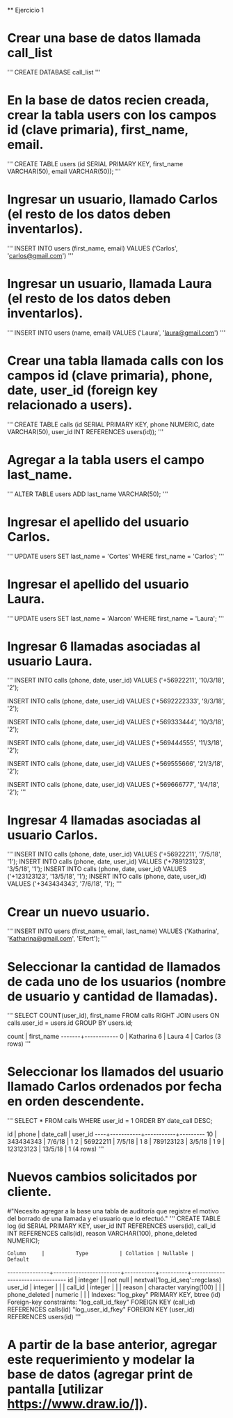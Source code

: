 ** Ejercicio 1

# Crear una base de datos llamada call_list
'''
CREATE DATABASE call_list
'''
# En la base de datos recien creada, crear la tabla users con los campos id (clave primaria), first_name, email.
'''
CREATE TABLE users (id SERIAL PRIMARY KEY, first_name VARCHAR(50), email VARCHAR(50));
'''
# Ingresar un usuario, llamado Carlos (el resto de los datos deben inventarlos).
'''
INSERT INTO users (first_name, email) VALUES ('Carlos', 'carlos@gmail.com')
'''
# Ingresar un usuario, llamada Laura (el resto de los datos deben inventarlos).
'''
INSERT INTO users (name, email) VALUES ('Laura', 'laura@gmail.com')
'''
# Crear una tabla llamada calls con los campos id (clave primaria), phone, date, user_id (foreign key relacionado a users).
'''
CREATE TABLE calls (id SERIAL PRIMARY KEY, phone NUMERIC, date VARCHAR(50), user_id INT REFERENCES users(id));
'''
# Agregar a la tabla users el campo last_name.
'''
ALTER TABLE users ADD last_name VARCHAR(50);
'''
# Ingresar el apellido del usuario Carlos.
'''
UPDATE users SET last_name = 'Cortes' WHERE first_name = 'Carlos';
'''
# Ingresar el apellido del usuario Laura.
'''
UPDATE users SET last_name = 'Alarcon' WHERE first_name = 'Laura';
'''
# Ingresar 6 llamadas asociadas al usuario Laura.
'''
INSERT INTO calls (phone, date, user_id) VALUES ('+56922211', '10/3/18', '2');

INSERT INTO calls (phone, date, user_id) VALUES ('+5692222333', '9/3/18', '2');     

INSERT INTO calls (phone, date, user_id) VALUES ('+569333444', '10/3/18', '2');

INSERT INTO calls (phone, date, user_id) VALUES ('+569444555', '11/3/18', '2');

INSERT INTO calls (phone, date, user_id) VALUES ('+569555666', '21/3/18', '2');

INSERT INTO calls (phone, date, user_id) VALUES ('+569666777', '1/4/18', '2');
'''
# Ingresar 4 llamadas asociadas al usuario Carlos.
'''
INSERT INTO calls (phone, date, user_id) VALUES ('+56922211', '7/5/18', '1');
INSERT INTO calls (phone, date, user_id) VALUES ('+789123123', '3/5/18', '1');
INSERT INTO calls (phone, date, user_id) VALUES ('+123123123', '13/5/18', '1');
INSERT INTO calls (phone, date, user_id) VALUES ('+343434343', '7/6/18', '1');
'''
# Crear un nuevo usuario.
'''
INSERT INTO users (first_name, email, last_name) VALUES ('Katharina', 'Katharina@gmail.com', 'Elfert');
'''
# Seleccionar la cantidad de llamados de cada uno de los usuarios (nombre de usuario y cantidad de llamadas).
'''
SELECT COUNT(user_id), first_name FROM calls RIGHT JOIN users ON calls.user_id = users.id GROUP BY users.id;

 count | first_name 
-------+------------
     0 | Katharina
     6 | Laura
     4 | Carlos
(3 rows)
'''
# Seleccionar los llamados del usuario llamado Carlos ordenados por fecha en orden descendente.
'''
SELECT * FROM calls WHERE user_id  = 1 ORDER BY date_call DESC;

 id |   phone   | date_call | user_id 
----+-----------+-----------+---------
 10 | 343434343 | 7/6/18    |       1
  2 |  56922211 | 7/5/18    |       1
  8 | 789123123 | 3/5/18    |       1
  9 | 123123123 | 13/5/18   |       1
(4 rows)
'''
# Nuevos cambios solicitados por cliente.
#"Necesito agregar a la base una tabla de auditoría que registre el motivo del borrado de una llamada y el usuario que lo efectuó."
'''
CREATE TABLE log (id SERIAL PRIMARY KEY, user_id INT REFERENCES users(id),  call_id INT REFERENCES calls(id), reason VARCHAR(100), phone_deleted NUMERIC);

    Column     |          Type          | Collation | Nullable |             Default             
---------------+------------------------+-----------+----------+---------------------------------
 id            | integer                |           | not null | nextval('log_id_seq'::regclass)
 user_id       | integer                |           |          | 
 call_id       | integer                |           |          | 
 reason        | character varying(100) |           |          | 
 phone_deleted | numeric                |           |          | 
Indexes:
    "log_pkey" PRIMARY KEY, btree (id)
Foreign-key constraints:
    "log_call_id_fkey" FOREIGN KEY (call_id) REFERENCES calls(id)
    "log_user_id_fkey" FOREIGN KEY (user_id) REFERENCES users(id)
'''
# A partir de la base anterior, agregar este requerimiento y modelar la base de datos (agregar print de pantalla [utilizar https://www.draw.io/]).


